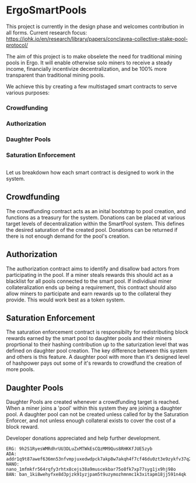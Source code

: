 # ErgoSmartPools

This project is currently in the design phase and welcomes contribution in all forms.
Current research focus: https://iohk.io/en/research/library/papers/conclavea-collective-stake-pool-protocol/


The aim of this project is to make obselete the need for traditional mining pools in Ergo. It will enable otherwise solo miners to receive a steady income, financially incentivize decentralization, and be 100% more transparent than traditional mining pools.

We achieve this by creating a few multistaged smart contracts to serve various purposes: 
###	Crowdfunding
###	Authorization 
###	Daughter Pools
###	Saturation Enforcement 
	

##
Let us breakdown how each smart contract is designed to work in the system.

## Crowdfunding
The crowdfunding contract acts as an inital bootstrap to pool creation, and functions as a treasury for the system. Donations can be placed at various target levels of decentralization within the SmartPool system. This defines the desired saturation of the created pool. Donations can be returned if there is not enough demand for the pool's creation.

## Authorization
The authorization contract aims to identify and disallow bad actors from participating in the pool. If a miner steals rewards this should act as a blacklist for all pools connected to the smart pool. 
If individiual miner collateralization ends up being a requirement, this contract should also allow miners to participate and earn rewards up to the collateral they provide. This would work best as a token system. 

## Saturation Enforcement

The saturation enforcement contract is responsibilty for redistributing block rewards earned by the smart pool to daughter pools and their miners proprtional to their hashing contribution up to the saturization level that was defined on daughter pool creation. The key difference between this system and others is this feature. A daughter pool with more than it's designed level of hashpower pays out some of it's rewards to crowdfund the creation of more pools.

## Daughter Pools
Daughter Pools are created whenever a crowdfunding target is reached. When a miner joins a 'pool' within this system they are joining a daughter pool. A daughter pool can not be created unless called for by the Saturation Enforcer, and not unless enough collateral exists to cover the cost of a block reward.



Developer donations appreciated and help further development.
	
	ERG: 9h2S1RyesWMRdhrUU3DLuZxMTWkEsCQzMM9Qus8RHKKfJUE5zyb
	ADA: addr1q9t87awef636mn53nfvmpjuxedwdpck7akp8w7akqh4f7cf46du0zt3e9zykfv37q2gxdkdzwllytzy56r64zxkf8g0sr5uh43
	NANO: nano_1mfmkfr564rqfy3rhtx8cejs38a9muscekbar75o8fk7xp77syg1jx9hj98o
	BAN: ban_1ki8wehyfxe8d3pjzk91yzjpam5t9uzymozhmnmc1k3xitapm18jj591n4qk
